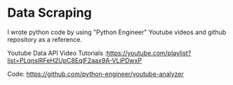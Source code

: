 # Data Scraping 

I wrote python code by using "Python Engineer" Youtube videos and github repository as a reference.

Youtube Data API Video Tutorials :https://youtube.com/playlist?list=PLqnslRFeH2UpC8EqlF2aax9A-VLiPDwxP

Code: https://github.com/python-engineer/youtube-analyzer

